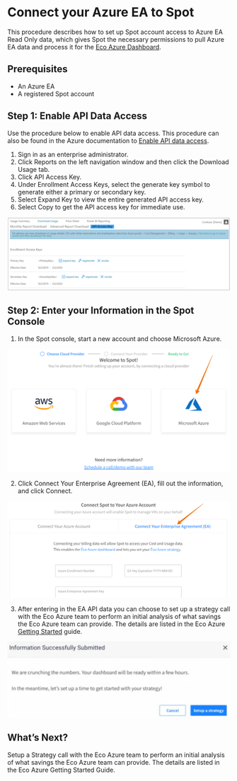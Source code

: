 # Connect your Azure EA to Spot

This procedure describes how to set up Spot account access to Azure EA Read Only data, which gives Spot the necessary permissions to pull Azure EA data and process it for the [Eco Azure Dashboard](eco/azure-tutorials/view-your-savings).

## Prerequisites
- An Azure EA
- A registered Spot account

## Step 1: Enable API Data Access

Use the procedure below to enable API data access. This procedure can also be found in the Azure documentation to [Enable API data access](https://docs.microsoft.com/en-us/azure/cost-management-billing/manage/ea-portal-rest-apis#enable-api-data-access).

1. Sign in as an enterprise administrator.
2. Click Reports on the left navigation window and then click the Download Usage tab.
3. Click API Access Key.
4. Under Enrollment Access Keys, select the generate key symbol to generate either a primary or secondary key.
5. Select Expand Key to view the entire generated API access key.
6. Select Copy to get the API access key for immediate use.

<img src="/connect-your-cloud-provider/_media/connect-azure-ea-01.png" />

## Step 2: Enter your Information in the Spot Console

1. In the Spot console, start a new account and choose Microsoft Azure.

<img src="/connect-your-cloud-provider/_media/connect-azure-ea-02.png" />

2. Click Connect Your Enterprise Agreement (EA), fill out the information, and click Connect.

<img src="/connect-your-cloud-provider/_media/connect-azure-ea-03.png" />

3. After entering in the EA API data you can choose to set up a strategy call with the Eco Azure team to perform an initial analysis of what savings the Eco Azure team can provide. The details are listed in the Eco Azure [Getting Started](eco/getting-started/connect-azure-ea-to-eco) guide.

<img src="/connect-your-cloud-provider/_media/connect-azure-ea-04.png" />

## What’s Next?

Setup a Strategy call with the Eco Azure team to perform an initial analysis of what savings the Eco Azure team can provide. The details are listed in the Eco Azure Getting Started Guide.
